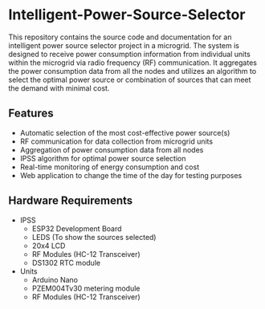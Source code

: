 # Intelligent-Power-Source-Selector

This repository contains the source code and documentation for an intelligent power source selector project in a microgrid. The system is designed to receive power consumption information from individual units within the microgrid via radio frequency (RF) communication. It aggregates the power consumption data from all the nodes and utilizes an algorithm to select the optimal power source or combination of sources that can meet the demand with minimal cost.

## Features

- Automatic selection of the most cost-effective power source(s)
- RF communication for data collection from microgrid units
- Aggregation of power consumption data from all nodes
- IPSS algorithm for optimal power source selection
- Real-time monitoring of energy consumption and cost
- Web application to change the time of the day for testing purposes

## Hardware Requirements

- IPSS
  - ESP32 Development Board
  - LEDS (To show the sources selected)
  - 20x4 LCD
  - RF Modules (HC-12 Transceiver)
  - DS1302 RTC module
- Units
  - Arduino Nano
  - PZEM004Tv30 metering module
  - RF Modules (HC-12 Transceiver)
